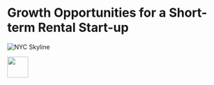 # Growth Opportunities for a Short-term Rental Start-up

![NYC Skyline](https://static01.nyt.com/images/2019/05/29/realestate/00skyline-south4/88ce0191bfc249b6aae1b472158cccc4-superJumbo.jpg)

<img src="https://github.com/favicon.ico" width="48"> 

